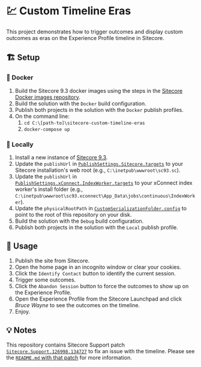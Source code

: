 # 💹 Custom Timeline Eras

This project demonstrates how to trigger outcomes and display custom outcomes as
eras on the Experience Profile timeline in Sitecore.

## 🏗️ Setup

### 🐳 Docker

1. Build the Sitecore 9.3 docker images using the steps in the
   [Sitecore Docker images repository][1].
2. Build the solution with the `Docker` build configuration.
3. Publish both projects in the solution with the `Docker` publish profiles.
4. On the command line:
   1. `cd C:\[path-to]\sitecore-custom-timeline-eras`
   2. `docker-compose up`

### 💽 Locally

1. Install a new instance of [Sitecore 9.3][2].
2. Update the `publishUrl` in [`PublishSettings.Sitecore.targets`][3] to your
   Sitecore installation's web root (e.g., `C:\inetpub\wwwroot\sc93.sc`).
3. Update the `publishUrl` in
   [`PublishSettings.xConnect.IndexWorker.targets`][4] to your xConnect index
   worker's install folder (e.g.,
   `C:\inetpub\wwwroot\sc93.xconnect\App_Data\jobs\continuous\IndexWorker`).
4. Update the `physicalRootPath` in [`CustomSerializationFolder.config`][5] to
   point to the root of this repository on your disk.
5. Build the solution with the `Debug` build configuration.
6. Publish both projects in the solution with the `Local` publish profile.

## 🚀 Usage

1. Publish the site from Sitecore.
2. Open the home page in an incognito window or clear your cookies.
3. Click the `Identify Contact` button to identify the current session.
4. Trigger some outcomes.
5. Click the `Abandon Session` button to force the outcomes to show up on the
   Experience Profile.
6. Open the Experience Profile from the Sitecore Launchpad and click
   *Bruce Wayne* to see the outcomes on the timeline.
7. Enjoy.

## 💡 Notes
This repository contains Sitecore Support patch
[`Sitecore.Support.126998.134727`][6] to fix an issue with the timeline. Please
see the [`README.md` with that patch][7] for more information.

[1]: https://github.com/sitecore/docker-images
[2]: https://dev.sitecore.net/Downloads/Sitecore_Experience_Platform/93/Sitecore_Experience_Platform_93_Initial_Release.aspx
[3]: PublishSettings.Sitecore.targets
[4]: PublishSettings.xConnect.IndexWorker.targets
[5]: src/CustomTimelineEras/App_Config/Include/z.CustomTimelineEras.Serialization/CustomSerializationFolder.config
[6]: https://github.com/SitecoreSupport/Sitecore.Support.126998.134727
[7]: src/CustomTimelineEras/sitecore/shell/client/Business%20Component%20Library/Layouts/Renderings/Common/Timelines/README.md
